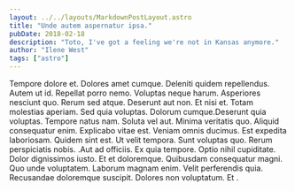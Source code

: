 ```yaml
---
layout: ../../layouts/MarkdownPostLayout.astro
title: "Unde autem aspernatur ipsa."
pubDate: 2018-02-18
description: "Toto, I've got a feeling we're not in Kansas anymore."
author: "Ilene West"
tags: ["astro"]
---
```


Tempore dolore et. Dolores amet cumque. Deleniti quidem repellendus. Autem ut id. Repellat porro nemo. Voluptas neque harum. Asperiores nesciunt quo. Rerum sed atque. Deserunt aut non. Et nisi et. Totam molestias aperiam. Sed quia voluptas. Dolorum cumque.Deserunt quia voluptas. Tempore natus nam. Soluta vel aut. Minima veritatis quo. Aliquid consequatur enim. Explicabo vitae est. Veniam omnis ducimus. Est expedita laboriosam. Quidem sint est. Ut velit tempora. Sunt voluptas quo. Rerum perspiciatis nobis. .Aut ad officiis. Ex quia tempore. Optio nihil cupiditate. Dolor dignissimos iusto. Et et doloremque. Quibusdam consequatur magni. Quo unde voluptatem. Laborum magnam enim. Velit perferendis quia. Recusandae doloremque suscipit. Dolores non voluptatum. Et .

